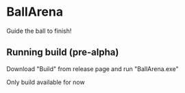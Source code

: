 # BallArena
Guide the ball to finish!

## Running build (pre-alpha)
Download "Build" from release page and run "BallArena.exe"

Only build available for now
